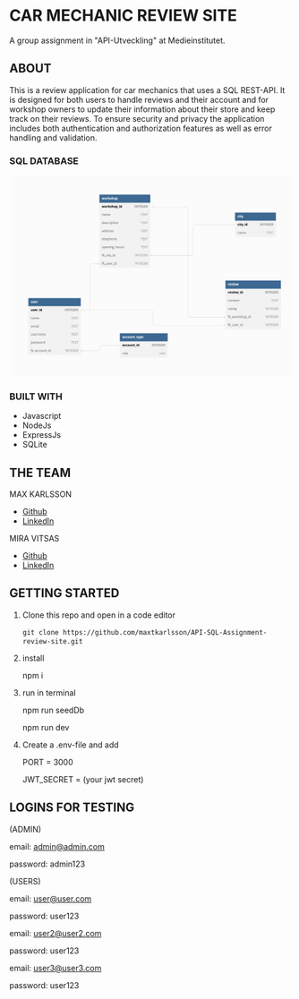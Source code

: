 # CAR MECHANIC REVIEW SITE

A group assignment in "API-Utveckling" at Medieinstitutet.

## ABOUT

This is a review application for car mechanics that uses a SQL REST-API. It is designed for both users to handle reviews and their account and for workshop owners to update their information about their store and keep track on their reviews. To ensure security and privacy the application includes both authentication and authorization features as well as error handling and validation.

### SQL DATABASE

![Database](./SQLDatabase.png)

### BUILT WITH

- Javascript
- NodeJs
- ExpressJs
- SQLite

## THE TEAM

MAX KARLSSON

- [Github](https://github.com/maxtkarlsson)
- [LinkedIn](https://www.linkedin.com/in/max-karlsson-5307b1a3/)

MIRA VITSAS

- [Github](https://github.com/miravit)
- [LinkedIn](https://www.linkedin.com/in/miravitsas/)

## GETTING STARTED

1.  Clone this repo and open in a code editor

        git clone https://github.com/maxtkarlsson/API-SQL-Assignment-review-site.git

2.  install

    npm i

3.  run in terminal

    npm run seedDb

    npm run dev

4.  Create a .env-file and add

    PORT = 3000

    JWT_SECRET = (your jwt secret)

## LOGINS FOR TESTING

(ADMIN)

email: admin@admin.com

password: admin123

(USERS)

email: user@user.com

password: user123

email: user2@user2.com

password: user123

email: user3@user3.com

password: user123
